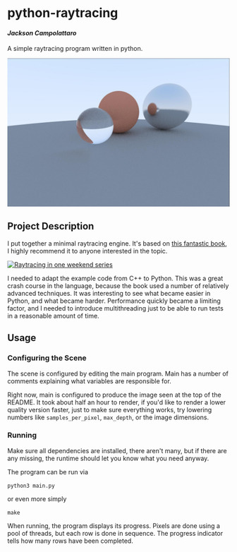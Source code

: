 # python-raytracing
#### *Jackson Campolattaro*
A simple raytracing program written in python.

![A small scene](https://raw.githubusercontent.com/JacksonCampolattaro/python-raytracing/master/images/2020-05-01%2015%3A49%3A34.404471.jpg?token=AKIHG2WIA6RWAJ4EYKQLR6K6WW47C)

## Project Description

I put together a minimal raytracing engine.
It's based on [this fantastic book](https://raytracing.github.io/books/RayTracingInOneWeekend.html),
I highly recommend it to anyone interested in the topic.

[![Raytracing in one weekend series](https://raytracing.github.io/images/RTOneWeekend.jpg)](https://raytracing.github.io/)

I needed to adapt the example code from C++ to Python.
This was a great crash course in the language,
because the book used a number of relatively advanced techniques.
It was interesting to see what became easier in Python, 
and what became harder.
Performance quickly became a limiting factor,
and I needed to introduce multithreading 
just to be able to run tests in a reasonable amount of time.

## Usage

### Configuring the Scene

The scene is configured by editing the main program.
Main has a number of comments explaining what variables are responsible for.

Right now, main is configured to produce the image seen at the top of the README.
It took about half an hour to render, 
if you'd like to render a lower quality version faster, 
just to make sure everything works,
try lowering numbers like 
`samples_per_pixel`, `max_depth`, or the image dimensions.


### Running

Make sure all dependencies are installed, there aren't many, 
but if there are any missing, the runtime should let you know what you need anyway.

The program can be run via
```
python3 main.py
```
or even more simply
```
make
```

When running, the program displays its progress. 
Pixels are done using a pool of threads, 
but each row is done in sequence.
The progress indicator tells how many rows have been completed.
